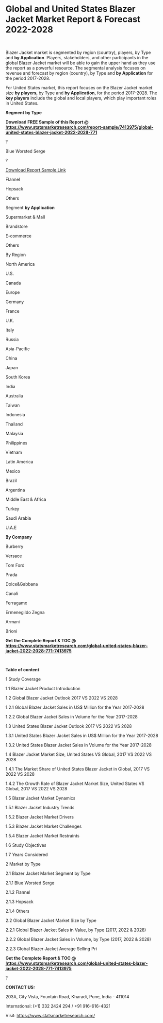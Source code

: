 <h1>Global and United States Blazer Jacket Market Report & Forecast 2022-2028</h1><br/><p>Blazer Jacket market is segmented by region (country), players, by Type and <strong>by Application</strong>. Players, stakeholders, and other participants in the global Blazer Jacket market will be able to gain the upper hand as they use the report as a powerful resource. The segmental analysis focuses on revenue and forecast by region (country), by Type and <strong>by Application</strong> for the period 2017-2028.</p>
 
 
 
 <p>For United States market, this report focuses on the Blazer Jacket market size <strong>by players</strong>, by Type and <strong>by Application</strong>, for the period 2017-2028. The <strong>key players</strong> include the global and local players, which play important roles in United States.</p>
 
 
 
 <p><strong>Segment by Type</strong></p>
 
 
 
 <div><b>Download FREE Sample of this Report @ <a href="https://www.statsmarketresearch.com/download-free-sample/7413975/global-united-states-blazer-jacket-2022-2028-771">https://www.statsmarketresearch.com/report-sample/7413975/global-united-states-blazer-jacket-2022-2028-771</a></b></div>
 
 
 
 <p>? </p>
 
 
 
 <p>Blue Worsted Serge</p>
 
 
 
 <p>? </p>
 
 
 
 <p><a href="https://www.statsmarketresearch.com/download-free-sample/7413975/global-united-states-blazer-jacket-2022-2028-771">Download Report Sample Link</a></p>
 
 
 
 <p>Flannel</p>
 
 
 
 <p>Hopsack</p>
 
 
 
 <p>Others</p>
 
 
 
 <p>Segment <strong>by Application</strong></p>
 
 
 
 <p>Supermarket & Mall</p>
 
 
 
 <p>Brandstore</p>
 
 
 
 <p>E-commerce</p>
 
 
 
 <p>Others</p>
 
 
 
 <p>By Region</p>
 
 
 
 <p>North America</p>
 
 
 
 <p>U.S.</p>
 
 
 
 <p>Canada</p>
 
 
 
 <p>Europe</p>
 
 
 
 <p>Germany</p>
 
 
 
 <p>France</p>
 
 
 
 <p>U.K.</p>
 
 
 
 <p>Italy</p>
 
 
 
 <p>Russia</p>
 
 
 
 <p>Asia-Pacific</p>
 
 
 
 <p>China</p>
 
 
 
 <p>Japan</p>
 
 
 
 <p>South Korea</p>
 
 
 
 <p>India</p>
 
 
 
 <p>Australia</p>
 
 
 
 <p>Taiwan</p>
 
 
 
 <p>Indonesia</p>
 
 
 
 <p>Thailand</p>
 
 
 
 <p>Malaysia</p>
 
 
 
 <p>Philippines</p>
 
 
 
 <p>Vietnam</p>
 
 
 
 <p>Latin America</p>
 
 
 
 <p>Mexico</p>
 
 
 
 <p>Brazil</p>
 
 
 
 <p>Argentina</p>
 
 
 
 <p>Middle East & Africa</p>
 
 
 
 <p>Turkey</p>
 
 
 
 <p>Saudi Arabia</p>
 
 
 
 <p>U.A.E</p>
 
 
 
 <p><strong>By Company</strong></p>
 
 
 
 <p>Burberry</p>
 
 
 
 <p>Versace</p>
 
 
 
 <p>Tom Ford</p>
 
 
 
 <p>Prada</p>
 
 
 
 <p>Dolce&Gabbana</p>
 
 
 
 <p>Canali</p>
 
 
 
 <p>Ferragamo</p>
 
 
 
 <p>Ermenegildo Zegna</p>
 
 
 
 <p>Armani</p>
 
 
 
 <p>Brioni</p>
 
 
 
 <div><b>Get the Complete Report & TOC @ <a href="https://www.statsmarketresearch.com/global-united-states-blazer-jacket-2022-2028-771-7413975">https://www.statsmarketresearch.com/global-united-states-blazer-jacket-2022-2028-771-7413975</a></b></div>
 
 
 
 <p><br />
 
 <b>Table of content</b></p>
 
 
 
 <p>1 Study Coverage<br />
 
 1.1 Blazer Jacket Product Introduction<br />
 
 1.2 Global Blazer Jacket Outlook 2017 VS 2022 VS 2028<br />
 
 1.2.1 Global Blazer Jacket Sales in US$ Million for the Year 2017-2028<br />
 
 1.2.2 Global Blazer Jacket Sales in Volume for the Year 2017-2028<br />
 
 1.3 United States Blazer Jacket Outlook 2017 VS 2022 VS 2028<br />
 
 1.3.1 United States Blazer Jacket Sales in US$ Million for the Year 2017-2028<br />
 
 1.3.2 United States Blazer Jacket Sales in Volume for the Year 2017-2028<br />
 
 1.4 Blazer Jacket Market Size, United States VS Global, 2017 VS 2022 VS 2028<br />
 
 1.4.1 The Market Share of United States Blazer Jacket in Global, 2017 VS 2022 VS 2028<br />
 
 1.4.2 The Growth Rate of Blazer Jacket Market Size, United States VS Global, 2017 VS 2022 VS 2028<br />
 
 1.5 Blazer Jacket Market Dynamics<br />
 
 1.5.1 Blazer Jacket Industry Trends<br />
 
 1.5.2 Blazer Jacket Market Drivers<br />
 
 1.5.3 Blazer Jacket Market Challenges<br />
 
 1.5.4 Blazer Jacket Market Restraints<br />
 
 1.6 Study Objectives<br />
 
 1.7 Years Considered<br />
 
 2 Market by Type<br />
 
 2.1 Blazer Jacket Market Segment by Type<br />
 
 2.1.1 Blue Worsted Serge<br />
 
 2.1.2 Flannel<br />
 
 2.1.3 Hopsack<br />
 
 2.1.4 Others<br />
 
 2.2 Global Blazer Jacket Market Size by Type<br />
 
 2.2.1 Global Blazer Jacket Sales in Value, by Type (2017, 2022 & 2028)<br />
 
 2.2.2 Global Blazer Jacket Sales in Volume, by Type (2017, 2022 & 2028)<br />
 
 2.2.3 Global Blazer Jacket Average Selling Pri</p>
 
 
 
 <div><b>Get the Complete Report & TOC @ <a href="https://www.statsmarketresearch.com/global-united-states-blazer-jacket-2022-2028-771-7413975">https://www.statsmarketresearch.com/global-united-states-blazer-jacket-2022-2028-771-7413975</a></b></div>
 
 
 
 <p>? </p>
 
 
 
 <p><b>CONTACT US:</b><br />
 
 203A, City Vista, Fountain Road, Kharadi, Pune, India - 411014<br />
 
 International: (+1) 332 2424 294 / +91 916-916-4321<br />
 
 Visit: <a href="https://www.statsmarketresearch.com/">https://www.statsmarketresearch.com/</a></p>